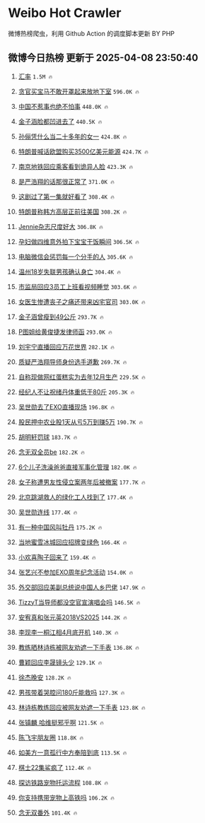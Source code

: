 # Weibo Hot Crawler 



微博热榜爬虫，利用 Github Action 的调度脚本更新 BY PHP 


## 微博今日热榜 更新于 2025-04-08 23:50:40 
1. [汇率](https://s.weibo.com/weibo?q=%E6%B1%87%E7%8E%87&t=31&band_rank=1&Refer=top) `1.5M 🔥` 

1. [贪官买宝马不敢开罩起来放地下室](https://s.weibo.com/weibo?q=%23%E8%B4%AA%E5%AE%98%E4%B9%B0%E5%AE%9D%E9%A9%AC%E4%B8%8D%E6%95%A2%E5%BC%80%E7%BD%A9%E8%B5%B7%E6%9D%A5%E6%94%BE%E5%9C%B0%E4%B8%8B%E5%AE%A4%23&t=31&band_rank=2&Refer=top) `596.0K 🔥` 

1. [中国不惹事也绝不怕事](https://s.weibo.com/weibo?q=%23%E4%B8%AD%E5%9B%BD%E4%B8%8D%E6%83%B9%E4%BA%8B%E4%B9%9F%E7%BB%9D%E4%B8%8D%E6%80%95%E4%BA%8B%23&t=31&band_rank=3&Refer=top) `448.0K 🔥` 

1. [金子涵脸都凹进去了](https://s.weibo.com/weibo?q=%23%E9%87%91%E5%AD%90%E6%B6%B5%E8%84%B8%E9%83%BD%E5%87%B9%E8%BF%9B%E5%8E%BB%E4%BA%86%23&t=31&band_rank=4&Refer=top) `440.5K 🔥` 

1. [孙俪凭什么当二十多年的女一](https://s.weibo.com/weibo?q=%E5%AD%99%E4%BF%AA%E5%87%AD%E4%BB%80%E4%B9%88%E5%BD%93%E4%BA%8C%E5%8D%81%E5%A4%9A%E5%B9%B4%E7%9A%84%E5%A5%B3%E4%B8%80&t=31&band_rank=5&Refer=top) `424.8K 🔥` 

1. [特朗普喊话欧盟购买3500亿美元能源](https://s.weibo.com/weibo?q=%23%E7%89%B9%E6%9C%97%E6%99%AE%E5%96%8A%E8%AF%9D%E6%AC%A7%E7%9B%9F%E8%B4%AD%E4%B9%B03500%E4%BA%BF%E7%BE%8E%E5%85%83%E8%83%BD%E6%BA%90%23&t=31&band_rank=6&Refer=top) `424.7K 🔥` 

1. [南京地铁回应乘客看到诡异人脸](https://s.weibo.com/weibo?q=%23%E5%8D%97%E4%BA%AC%E5%9C%B0%E9%93%81%E5%9B%9E%E5%BA%94%E4%B9%98%E5%AE%A2%E7%9C%8B%E5%88%B0%E8%AF%A1%E5%BC%82%E4%BA%BA%E8%84%B8%23&t=31&band_rank=7&Refer=top) `423.3K 🔥` 

1. [是严浩翔的话那很正常了](https://s.weibo.com/weibo?q=%E6%98%AF%E4%B8%A5%E6%B5%A9%E7%BF%94%E7%9A%84%E8%AF%9D%E9%82%A3%E5%BE%88%E6%AD%A3%E5%B8%B8%E4%BA%86&t=31&band_rank=8&Refer=top) `371.0K 🔥` 

1. [这剧过了第一集就好看了](https://s.weibo.com/weibo?q=%E8%BF%99%E5%89%A7%E8%BF%87%E4%BA%86%E7%AC%AC%E4%B8%80%E9%9B%86%E5%B0%B1%E5%A5%BD%E7%9C%8B%E4%BA%86&t=31&band_rank=9&Refer=top) `308.4K 🔥` 

1. [特朗普称韩方高层正前往美国](https://s.weibo.com/weibo?q=%23%E7%89%B9%E6%9C%97%E6%99%AE%E7%A7%B0%E9%9F%A9%E6%96%B9%E9%AB%98%E5%B1%82%E6%AD%A3%E5%89%8D%E5%BE%80%E7%BE%8E%E5%9B%BD%23&t=31&band_rank=10&Refer=top) `308.2K 🔥` 

1. [Jennie杂志尺度好大](https://s.weibo.com/weibo?q=%23Jennie%E6%9D%82%E5%BF%97%E5%B0%BA%E5%BA%A6%E5%A5%BD%E5%A4%A7%23&t=31&band_rank=11&Refer=top) `306.8K 🔥` 

1. [孕妇做四维意外拍下宝宝干饭瞬间](https://s.weibo.com/weibo?q=%23%E5%AD%95%E5%A6%87%E5%81%9A%E5%9B%9B%E7%BB%B4%E6%84%8F%E5%A4%96%E6%8B%8D%E4%B8%8B%E5%AE%9D%E5%AE%9D%E5%B9%B2%E9%A5%AD%E7%9E%AC%E9%97%B4%23&t=31&band_rank=12&Refer=top) `306.5K 🔥` 

1. [电脑微信会惩罚每一个分手的人](https://s.weibo.com/weibo?q=%E7%94%B5%E8%84%91%E5%BE%AE%E4%BF%A1%E4%BC%9A%E6%83%A9%E7%BD%9A%E6%AF%8F%E4%B8%80%E4%B8%AA%E5%88%86%E6%89%8B%E7%9A%84%E4%BA%BA&t=31&band_rank=13&Refer=top) `305.6K 🔥` 

1. [温州18岁失联男孩确认身亡](https://s.weibo.com/weibo?q=%23%E6%B8%A9%E5%B7%9E18%E5%B2%81%E5%A4%B1%E8%81%94%E7%94%B7%E5%AD%A9%E7%A1%AE%E8%AE%A4%E8%BA%AB%E4%BA%A1%23&t=31&band_rank=14&Refer=top) `304.4K 🔥` 

1. [市监局回应3员工上班看视频睡觉](https://s.weibo.com/weibo?q=%23%E5%B8%82%E7%9B%91%E5%B1%80%E5%9B%9E%E5%BA%943%E5%91%98%E5%B7%A5%E4%B8%8A%E7%8F%AD%E7%9C%8B%E8%A7%86%E9%A2%91%E7%9D%A1%E8%A7%89%23&t=31&band_rank=15&Refer=top) `303.6K 🔥` 

1. [女医生惨遭丧子之痛还带来凶宅官司](https://s.weibo.com/weibo?q=%23%E5%A5%B3%E5%8C%BB%E7%94%9F%E6%83%A8%E9%81%AD%E4%B8%A7%E5%AD%90%E4%B9%8B%E7%97%9B%E8%BF%98%E5%B8%A6%E6%9D%A5%E5%87%B6%E5%AE%85%E5%AE%98%E5%8F%B8%23&t=31&band_rank=16&Refer=top) `303.0K 🔥` 

1. [金子涵曾瘦到49公斤](https://s.weibo.com/weibo?q=%23%E9%87%91%E5%AD%90%E6%B6%B5%E6%9B%BE%E7%98%A6%E5%88%B049%E5%85%AC%E6%96%A4%23&t=31&band_rank=17&Refer=top) `293.7K 🔥` 

1. [P图姐给黄俊捷发律师函](https://s.weibo.com/weibo?q=%23P%E5%9B%BE%E5%A7%90%E7%BB%99%E9%BB%84%E4%BF%8A%E6%8D%B7%E5%8F%91%E5%BE%8B%E5%B8%88%E5%87%BD%23&t=31&band_rank=18&Refer=top) `293.0K 🔥` 

1. [刘宇宁直播回应万花世界](https://s.weibo.com/weibo?q=%23%E5%88%98%E5%AE%87%E5%AE%81%E7%9B%B4%E6%92%AD%E5%9B%9E%E5%BA%94%E4%B8%87%E8%8A%B1%E4%B8%96%E7%95%8C%23&t=31&band_rank=19&Refer=top) `282.1K 🔥` 

1. [质疑严浩翔导师身份选手道歉](https://s.weibo.com/weibo?q=%23%E8%B4%A8%E7%96%91%E4%B8%A5%E6%B5%A9%E7%BF%94%E5%AF%BC%E5%B8%88%E8%BA%AB%E4%BB%BD%E9%80%89%E6%89%8B%E9%81%93%E6%AD%89%23&t=31&band_rank=20&Refer=top) `269.7K 🔥` 

1. [自称现做网红蛋糕实为去年12月生产](https://s.weibo.com/weibo?q=%23%E8%87%AA%E7%A7%B0%E7%8E%B0%E5%81%9A%E7%BD%91%E7%BA%A2%E8%9B%8B%E7%B3%95%E5%AE%9E%E4%B8%BA%E5%8E%BB%E5%B9%B412%E6%9C%88%E7%94%9F%E4%BA%A7%23&t=31&band_rank=21&Refer=top) `229.5K 🔥` 

1. [经纪人不让祝绪丹体重低于80斤](https://s.weibo.com/weibo?q=%23%E7%BB%8F%E7%BA%AA%E4%BA%BA%E4%B8%8D%E8%AE%A9%E7%A5%9D%E7%BB%AA%E4%B8%B9%E4%BD%93%E9%87%8D%E4%BD%8E%E4%BA%8E80%E6%96%A4%23&t=31&band_rank=22&Refer=top) `205.3K 🔥` 

1. [吴世勋去了EXO直播现场](https://s.weibo.com/weibo?q=%23%E5%90%B4%E4%B8%96%E5%8B%8B%E5%8E%BB%E4%BA%86EXO%E7%9B%B4%E6%92%AD%E7%8E%B0%E5%9C%BA%23&t=31&band_rank=23&Refer=top) `196.8K 🔥` 

1. [股民押中农业股1天从亏5万到赚5万](https://s.weibo.com/weibo?q=%23%E8%82%A1%E6%B0%91%E6%8A%BC%E4%B8%AD%E5%86%9C%E4%B8%9A%E8%82%A11%E5%A4%A9%E4%BB%8E%E4%BA%8F5%E4%B8%87%E5%88%B0%E8%B5%9A5%E4%B8%87%23&t=31&band_rank=24&Refer=top) `190.7K 🔥` 

1. [胡明轩罚球](https://s.weibo.com/weibo?q=%E8%83%A1%E6%98%8E%E8%BD%A9%E7%BD%9A%E7%90%83&t=31&band_rank=25&Refer=top) `183.7K 🔥` 

1. [念无双全员be](https://s.weibo.com/weibo?q=%23%E5%BF%B5%E6%97%A0%E5%8F%8C%E5%85%A8%E5%91%98be%23&t=31&band_rank=26&Refer=top) `182.2K 🔥` 

1. [6个儿子洗澡爸爸直接军事化管理](https://s.weibo.com/weibo?q=%236%E4%B8%AA%E5%84%BF%E5%AD%90%E6%B4%97%E6%BE%A1%E7%88%B8%E7%88%B8%E7%9B%B4%E6%8E%A5%E5%86%9B%E4%BA%8B%E5%8C%96%E7%AE%A1%E7%90%86%23&t=31&band_rank=27&Refer=top) `182.0K 🔥` 

1. [女子称遭男友性侵立案两年后被撤案](https://s.weibo.com/weibo?q=%23%E5%A5%B3%E5%AD%90%E7%A7%B0%E9%81%AD%E7%94%B7%E5%8F%8B%E6%80%A7%E4%BE%B5%E7%AB%8B%E6%A1%88%E4%B8%A4%E5%B9%B4%E5%90%8E%E8%A2%AB%E6%92%A4%E6%A1%88%23&t=31&band_rank=28&Refer=top) `177.7K 🔥` 

1. [北京跳湖救人的绿化工人找到了](https://s.weibo.com/weibo?q=%23%E5%8C%97%E4%BA%AC%E8%B7%B3%E6%B9%96%E6%95%91%E4%BA%BA%E7%9A%84%E7%BB%BF%E5%8C%96%E5%B7%A5%E4%BA%BA%E6%89%BE%E5%88%B0%E4%BA%86%23&t=31&band_rank=29&Refer=top) `177.4K 🔥` 

1. [吴世勋连线](https://s.weibo.com/weibo?q=%23%E5%90%B4%E4%B8%96%E5%8B%8B%E8%BF%9E%E7%BA%BF%23&t=31&band_rank=30&Refer=top) `177.4K 🔥` 

1. [有一种中国风叫牡丹](https://s.weibo.com/weibo?q=%23%E6%9C%89%E4%B8%80%E7%A7%8D%E4%B8%AD%E5%9B%BD%E9%A3%8E%E5%8F%AB%E7%89%A1%E4%B8%B9%23&t=31&band_rank=31&Refer=top) `175.2K 🔥` 

1. [当地蜜雪冰城回应招牌变绿色](https://s.weibo.com/weibo?q=%23%E5%BD%93%E5%9C%B0%E8%9C%9C%E9%9B%AA%E5%86%B0%E5%9F%8E%E5%9B%9E%E5%BA%94%E6%8B%9B%E7%89%8C%E5%8F%98%E7%BB%BF%E8%89%B2%23&t=31&band_rank=32&Refer=top) `166.4K 🔥` 

1. [小欢喜陶子回来了](https://s.weibo.com/weibo?q=%E5%B0%8F%E6%AC%A2%E5%96%9C%E9%99%B6%E5%AD%90%E5%9B%9E%E6%9D%A5%E4%BA%86&t=31&band_rank=33&Refer=top) `159.4K 🔥` 

1. [张艺兴不参加EXO周年纪念活动](https://s.weibo.com/weibo?q=%23%E5%BC%A0%E8%89%BA%E5%85%B4%E4%B8%8D%E5%8F%82%E5%8A%A0EXO%E5%91%A8%E5%B9%B4%E7%BA%AA%E5%BF%B5%E6%B4%BB%E5%8A%A8%23&t=31&band_rank=34&Refer=top) `154.0K 🔥` 

1. [外交部回应美副总统说中国人乡巴佬](https://s.weibo.com/weibo?q=%23%E5%A4%96%E4%BA%A4%E9%83%A8%E5%9B%9E%E5%BA%94%E7%BE%8E%E5%89%AF%E6%80%BB%E7%BB%9F%E8%AF%B4%E4%B8%AD%E5%9B%BD%E4%BA%BA%E4%B9%A1%E5%B7%B4%E4%BD%AC%23&t=31&band_rank=35&Refer=top) `147.9K 🔥` 

1. [TizzyT当导师都没空官宣演唱会吗](https://s.weibo.com/weibo?q=TizzyT%E5%BD%93%E5%AF%BC%E5%B8%88%E9%83%BD%E6%B2%A1%E7%A9%BA%E5%AE%98%E5%AE%A3%E6%BC%94%E5%94%B1%E4%BC%9A%E5%90%97&t=31&band_rank=36&Refer=top) `146.5K 🔥` 

1. [安宥真和张元英2018VS2025](https://s.weibo.com/weibo?q=%E5%AE%89%E5%AE%A5%E7%9C%9F%E5%92%8C%E5%BC%A0%E5%85%83%E8%8B%B12018VS2025&t=31&band_rank=37&Refer=top) `144.2K 🔥` 

1. [李现李一桐江相4月底开机](https://s.weibo.com/weibo?q=%23%E6%9D%8E%E7%8E%B0%E6%9D%8E%E4%B8%80%E6%A1%90%E6%B1%9F%E7%9B%B84%E6%9C%88%E5%BA%95%E5%BC%80%E6%9C%BA%23&t=31&band_rank=38&Refer=top) `140.3K 🔥` 

1. [教练晒林诗栋被网友劝遮一下手表](https://s.weibo.com/weibo?q=%23%E6%95%99%E7%BB%83%E6%99%92%E6%9E%97%E8%AF%97%E6%A0%8B%E8%A2%AB%E7%BD%91%E5%8F%8B%E5%8A%9D%E9%81%AE%E4%B8%80%E4%B8%8B%E6%89%8B%E8%A1%A8%23&t=31&band_rank=39&Refer=top) `136.8K 🔥` 

1. [曹颖回应李晟镜头少](https://s.weibo.com/weibo?q=%23%E6%9B%B9%E9%A2%96%E5%9B%9E%E5%BA%94%E6%9D%8E%E6%99%9F%E9%95%9C%E5%A4%B4%E5%B0%91%23&t=31&band_rank=40&Refer=top) `129.1K 🔥` 

1. [徐杰晚安](https://s.weibo.com/weibo?q=%E5%BE%90%E6%9D%B0%E6%99%9A%E5%AE%89&t=31&band_rank=41&Refer=top) `128.2K 🔥` 

1. [男孩带着哭腔问180斤能救吗](https://s.weibo.com/weibo?q=%23%E7%94%B7%E5%AD%A9%E5%B8%A6%E7%9D%80%E5%93%AD%E8%85%94%E9%97%AE180%E6%96%A4%E8%83%BD%E6%95%91%E5%90%97%23&t=31&band_rank=42&Refer=top) `127.3K 🔥` 

1. [林诗栋教练回应被网友劝遮一下手表](https://s.weibo.com/weibo?q=%23%E6%9E%97%E8%AF%97%E6%A0%8B%E6%95%99%E7%BB%83%E5%9B%9E%E5%BA%94%E8%A2%AB%E7%BD%91%E5%8F%8B%E5%8A%9D%E9%81%AE%E4%B8%80%E4%B8%8B%E6%89%8B%E8%A1%A8%23&t=31&band_rank=43&Refer=top) `123.8K 🔥` 

1. [张镇麟 哈维挺邪乎啊](https://s.weibo.com/weibo?q=%E5%BC%A0%E9%95%87%E9%BA%9F%20%E5%93%88%E7%BB%B4%E6%8C%BA%E9%82%AA%E4%B9%8E%E5%95%8A&t=31&band_rank=44&Refer=top) `121.5K 🔥` 

1. [陈飞宇朋友圈](https://s.weibo.com/weibo?q=%E9%99%88%E9%A3%9E%E5%AE%87%E6%9C%8B%E5%8F%8B%E5%9C%88&t=31&band_rank=45&Refer=top) `118.8K 🔥` 

1. [如美方一意孤行中方奉陪到底](https://s.weibo.com/weibo?q=%23%E5%A6%82%E7%BE%8E%E6%96%B9%E4%B8%80%E6%84%8F%E5%AD%A4%E8%A1%8C%E4%B8%AD%E6%96%B9%E5%A5%89%E9%99%AA%E5%88%B0%E5%BA%95%23&t=31&band_rank=46&Refer=top) `113.5K 🔥` 

1. [棋士22集鲨疯了](https://s.weibo.com/weibo?q=%E6%A3%8B%E5%A3%AB22%E9%9B%86%E9%B2%A8%E7%96%AF%E4%BA%86&t=31&band_rank=47&Refer=top) `112.4K 🔥` 

1. [探访铁路宠物托运流程](https://s.weibo.com/weibo?q=%23%E6%8E%A2%E8%AE%BF%E9%93%81%E8%B7%AF%E5%AE%A0%E7%89%A9%E6%89%98%E8%BF%90%E6%B5%81%E7%A8%8B%23&t=31&band_rank=48&Refer=top) `108.8K 🔥` 

1. [你支持携带宠物上高铁吗](https://s.weibo.com/weibo?q=%23%E4%BD%A0%E6%94%AF%E6%8C%81%E6%90%BA%E5%B8%A6%E5%AE%A0%E7%89%A9%E4%B8%8A%E9%AB%98%E9%93%81%E5%90%97%23&t=31&band_rank=49&Refer=top) `106.2K 🔥` 

1. [念无双番外](https://s.weibo.com/weibo?q=%E5%BF%B5%E6%97%A0%E5%8F%8C%E7%95%AA%E5%A4%96&t=31&band_rank=50&Refer=top) `101.4K 🔥` 

